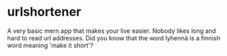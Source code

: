 ﻿# urlshortener

A very basic mern app that makes your live easier. Nobody likes long and hard to read url addresses.
Did you know that the word lyhennä is a finnish word meaning 'make it short'?
